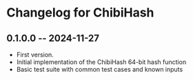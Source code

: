 # Changelog for ChibiHash

## 0.1.0.0 -- 2024-11-27

* First version.
* Initial implementation of the ChibiHash 64-bit hash function
* Basic test suite with common test cases and known inputs